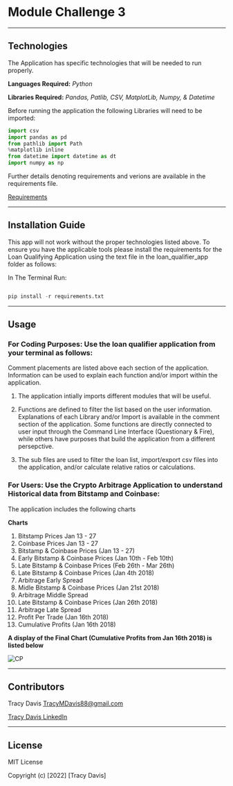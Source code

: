 # Module Challenge 3


---

## Technologies


The Application has specific technologies that will be needed to run properly.


**Languages Required:** *Python*

**Libraries Required:** *Pandas, Patlib, CSV, MatplotLib, Numpy, & Datetime*

Before running the application the following Libraries will need to be imported:

```python
import csv
import pandas as pd
from pathlib import Path
%matplotlib inline
from datetime import datetime as dt
import numpy as np
```


Further details denoting requirements and verions are available in the requirements file.

[Requirements](./Starter_Code-2/requirements.txt)


---

## Installation Guide

This app will not work without the proper technologies listed above.  To ensure you have the applicable tools please install the requirements for the Loan Qualifying Application using the text file in the loan_qualifier_app folder as follows:

In The Terminal Run:

```python

pip install -r requirements.txt 

```


---

## Usage



### **For Coding Purposes:** Use the loan qualifier application from your terminal as follows:

Comment placements are listed above each section of the application.  Information can be used to explain each function and/or import within the application.

1. The application intially imports different modules that will be useful.


2. Functions are defined to filter the list based on the user information.  Explanations of each Library and/or Import is available in the comment section of the application. Some functions are directly connected to user input through the Command Line Interface (Questionary & Fire), while others have purposes that build the application from a different persepctive.

3. The sub files are used to filter the loan list, import/export csv files into the application, and/or calculate relative ratios or calculations.



### **For Users:** Use the Crypto Arbitrage Application to understand Historical data from Bitstamp and Coinbase:

The application includes the following charts

**Charts**

1. Bitstamp Prices Jan 13 - 27
2. Coinbase Prices Jan 13 - 27
3. Bitstamp & Coinbase Prices (Jan 13 - 27)
4. Early Bitstamp & Coinbase Prices (Jan 10th - Feb 10th)
5. Late Bitstamp & Coinbase Prices (Feb 26th - Mar 26th)
6. Late Bitstamp & Coinbase Prices (Jan 4th 2018)
7. Arbitrage Early Spread
8. Midle Bitstamp & Coinbase Prices (Jan 21st 2018)
9. Arbitrage Middle Spread
10. Late Bitstamp & Coinbase Prices (Jan 26th 2018)
11. Arbitrage Late Spread
12. Profit Per Trade (Jan 16th 2018)
13. Cumulative Profits (Jan 16th 2018)




**A display of the Final Chart (Cumulative Profits from Jan 16th 2018) is listed below**

![CP](https://github.com/TracyMichael/Module-Challenge-3/blob/main/Starter_Code-2/images/Cumulative_Profits_Jan_16th_2018.png)


---

## Contributors

Tracy Davis <TracyMDavis88@gmail.com>

[Tracy Davis LinkedIn](https://www.linkedin.com/in/tracy-davis-mba-ma-2940a232/)

---

## License

MIT License

Copyright (c) [2022] [Tracy Davis]


